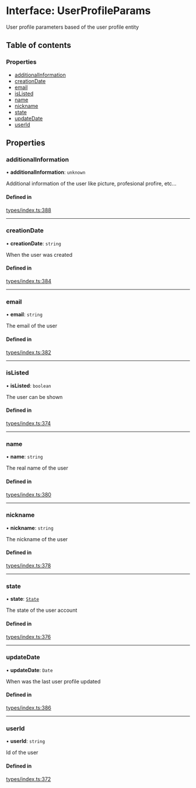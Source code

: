 # Interface: UserProfileParams

User profile parameters based of the user profile entity

## Table of contents

### Properties

- [additionalInformation](UserProfileParams.md#additionalinformation)
- [creationDate](UserProfileParams.md#creationdate)
- [email](UserProfileParams.md#email)
- [isListed](UserProfileParams.md#islisted)
- [name](UserProfileParams.md#name)
- [nickname](UserProfileParams.md#nickname)
- [state](UserProfileParams.md#state)
- [updateDate](UserProfileParams.md#updatedate)
- [userId](UserProfileParams.md#userid)

## Properties

### additionalInformation

• **additionalInformation**: `unknown`

Additional information of the user like picture, profesional profire, etc...

#### Defined in

[types/index.ts:388](https://github.com/nevermined-io/react-components/blob/9c24121/catalog/src/types/index.ts#L388)

___

### creationDate

• **creationDate**: `string`

When the user was created

#### Defined in

[types/index.ts:384](https://github.com/nevermined-io/react-components/blob/9c24121/catalog/src/types/index.ts#L384)

___

### email

• **email**: `string`

The email of the user

#### Defined in

[types/index.ts:382](https://github.com/nevermined-io/react-components/blob/9c24121/catalog/src/types/index.ts#L382)

___

### isListed

• **isListed**: `boolean`

The user can be shown

#### Defined in

[types/index.ts:374](https://github.com/nevermined-io/react-components/blob/9c24121/catalog/src/types/index.ts#L374)

___

### name

• **name**: `string`

The real name of the user

#### Defined in

[types/index.ts:380](https://github.com/nevermined-io/react-components/blob/9c24121/catalog/src/types/index.ts#L380)

___

### nickname

• **nickname**: `string`

The nickname of the user

#### Defined in

[types/index.ts:378](https://github.com/nevermined-io/react-components/blob/9c24121/catalog/src/types/index.ts#L378)

___

### state

• **state**: [`State`](../enums/State.md)

The state of the user account

#### Defined in

[types/index.ts:376](https://github.com/nevermined-io/react-components/blob/9c24121/catalog/src/types/index.ts#L376)

___

### updateDate

• **updateDate**: `Date`

When was the last user profile updated

#### Defined in

[types/index.ts:386](https://github.com/nevermined-io/react-components/blob/9c24121/catalog/src/types/index.ts#L386)

___

### userId

• **userId**: `string`

Id of the user

#### Defined in

[types/index.ts:372](https://github.com/nevermined-io/react-components/blob/9c24121/catalog/src/types/index.ts#L372)
